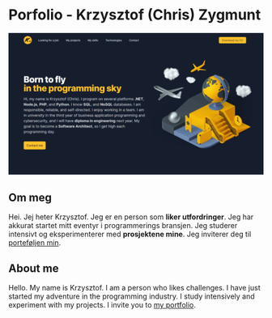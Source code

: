 # Porfolio - Krzysztof (Chris) Zygmunt

![portfolio](assets/img/portfolio.png)

## Om meg

Hei. Jej heter Krzysztof. Jeg er en person som **liker utfordringer**. Jeg har akkurat startet mitt eventyr i programmerings bransjen. Jeg studerer intensivt og eksperimenterer med **prosjektene mine**. Jeg inviterer deg til [porteføljen min](https://chriskodehub.github.io/portfolio/).

## About me

Hello. My name is Krzysztof. I am a person who likes challenges. I have just started my adventure in the programming industry. I study intensively and experiment with my projects. I invite you to [my portfolio](https://chriskodehub.github.io/portfolio/).  


